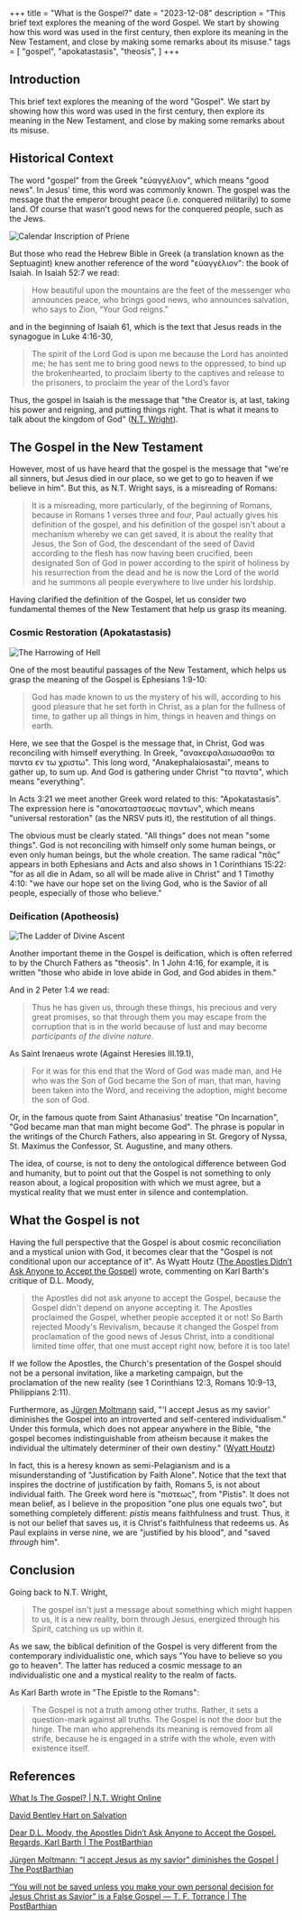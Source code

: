 +++
title = "What is the Gospel?"
date = "2023-12-08"
description = "This brief text explores the meaning of the word Gospel. We start by showing how this word was used in the first century, then explore its meaning in the New Testament, and close by making some remarks about its misuse."
tags = [
    "gospel",
    "apokatastasis",
    "theosis",
]
+++

## Introduction

This brief text explores the meaning of the word "Gospel". We start by showing how this word was used in the first century, then explore its meaning in the New Testament, and close by making some remarks about its misuse.

## Historical Context

The word "gospel" from the Greek "εὐαγγέλιον", which means "good news". In Jesus' time, this word was commonly known. The gospel was the message that the emperor brought peace (i.e. conquered militarily) to some land. Of course that wasn't good news for the conquered people, such as the Jews.

![Calendar Inscription of Priene](static/images/202309101225_Calendar_Inscription_of_Priene.bmp)

But those who read the Hebrew Bible in Greek (a translation known as the Septuagint) knew another reference of the word "εὐαγγέλιον": the book of Isaiah. In Isaiah 52:7 we read:

> How beautiful upon the mountains
>    are the feet of the messenger who announces peace,
> who brings good news,
>    who announces salvation,
>    who says to Zion, “Your God reigns.”

and in the beginning of Isaiah 61, which is the text that Jesus reads in the synagogue in Luke 4:16-30,

>  The spirit of the Lord God is upon me
>     because the Lord has anointed me;
> he has sent me to bring good news to the oppressed,
>     to bind up the brokenhearted,
> to proclaim liberty to the captives
>     and release to the prisoners,
> to proclaim the year of the Lord’s favor

Thus, the gospel in Isaiah is the message that "the Creator is, at last, taking his power and reigning, and putting things right. That is what it means to talk about the kingdom of God" ([N.T. Wright](https://www.youtube.com/watch?v=ji0XgjPumVI)).

## The Gospel in the New Testament

However, most of us have heard that the gospel is the message that "we're all sinners, but Jesus died in our place, so we get to go to heaven if we believe in him". But this, as N.T. Wright says, is a misreading of Romans:

> It is a misreading, more particularly, of the beginning of Romans, because in Romans 1 verses three and four, Paul actually gives his definition of the gospel, and his definition of the gospel isn't about a mechanism whereby we can get saved, it is about the reality that Jesus, the Son of God, the descendant of the seed of David according to the flesh has now having been crucified, been designated Son of God in power according to the spirit of holiness by his resurrection from the dead and he is now the Lord of the world and he summons all people everywhere to live under his lordship.

Having clarified the definition of the Gospel, let us consider two fundamental themes of the New Testament that help us grasp its meaning.

### Cosmic Restoration (Apokatastasis)

![The Harrowing of Hell](<images/202309101430_The_Harrowing_of_Hell.bmp>)

One of the most beautiful passages of the New Testament, which helps us grasp the meaning of the Gospel is Ephesians 1:9-10:

> God has made known to us the mystery of his will, according to his good pleasure that he set forth in Christ, as a plan for the fullness of time, to gather up all things in him, things in heaven and things on earth.

Here, we see that the Gospel is the message that, in Christ, God was reconciling with himself everything. In Greek, "ανακεφαλαιωσασθαι τα παντα εν τω χριστω". This long word, "Anakephalaiosastai", means to gather up, to sum up. And God is gathering under Christ "τα παντα", which means "everything".

In Acts 3:21 we meet another Greek word related to this: "Apokatastasis". The expression here is "αποκαταστασεως παντων", which means "universal restoration" (as the NRSV puts it), the restitution of all things.

The obvious must be clearly stated. "All things" does not mean "some things". God is not reconciling with himself only some human beings, or even only human beings, but the whole creation. The same radical "πᾶς" appears in both Ephesians and Acts and also shows in 1 Corinthians 15:22: "for as all die in Adam, so all will be made alive in Christ" and 1 Timothy 4:10: "we have our hope set on the living God, who is the Savior of all people, especially of those who believe."

### Deification (Apotheosis)

![The Ladder of Divine Ascent](<images/202309101434_The_Ladder_of_Divine_Ascent.bmp>)

Another important theme in the Gospel is deification, which is often referred to by the Church Fathers as "theosis". In 1 John 4:16, for example, it is written "those who abide in love abide in God, and God abides in them."

And in 2 Peter 1:4 we read:

> Thus he has given us, through these things, his precious and very great promises, so that through them you may escape from the corruption that is in the world because of lust and may become *participants of the divine nature*.

As Saint Irenaeus wrote (Against Heresies III.19.1),

> For it was for this end that the Word of God was made man, and He who was the Son of God became the Son of man, that man, having been taken into the Word, and receiving the adoption, might become the son of God.

Or, in the famous quote from Saint Athanasius' treatise "On Incarnation", "God became man that man might become God". The phrase is popular in the writings of the Church Fathers, also appearing in St. Gregory of Nyssa, St. Maximus the Confessor, St. Augustine, and many others.

The idea, of course, is not to deny the ontological difference between God and humanity, but to point out that the Gospel is not something to only reason about, a logical proposition with which we must agree, but a mystical reality that we must enter in silence and contemplation.

## What the Gospel is not

Having the full perspective that the Gospel is about cosmic reconciliation and a mystical union with God, it becomes clear that the "Gospel is not conditional upon our acceptance of it". As Wyatt Houtz ([The Apostles Didn’t Ask Anyone to Accept the Gospel](http://postbarthian.com/2017/04/21/dear-d-l-moody-apostles-didnt-ask-anyone-accept-gospel-regards-karl-barth/)) wrote, commenting on Karl Barth's critique of D.L. Moody,

> the Apostles did not ask anyone to accept the Gospel, because the Gospel didn't depend on anyone accepting it. The Apostles proclaimed the Gospel, whether people accepted it or not! So Barth rejected Moody's Revivalism, because it changed the Gospel from proclamation of the good news of Jesus Christ, into a conditional limited time offer, that one must accept right now, before it is too late!

If we follow the Apostles, the Church's presentation of the Gospel should not be a personal invitation, like a marketing campaign, but the proclamation of the new reality (see 1 Corinthians 12:3, Romans 10:9-13, Philippians 2:11).

Furthermore, as [Jürgen Moltmann](https://postbarthian.com/2017/04/26/jurgen-moltmann-accept-jesus-savior-diminishes-gospel/) said, "'I accept Jesus as my savior' diminishes the Gospel into an introverted and self-centered individualism." Under this formula, which does not appear anywhere in the Bible, "the gospel becomes indistinguishable from atheism because it makes the individual the ultimately determiner of their own destiny." ([Wyatt Houtz](https://postbarthian.com/2019/02/12/you-will-not-be-saved-unless-you-make-your-own-personal-decision-for-jesus-christ-as-savior-is-a-false-gospel-t-f-torrance/))

In fact, this is a heresy known as semi-Pelagianism and is a misunderstanding of "Justification by Faith Alone". Notice that the text that inspires the doctrine of justification by faith, Romans 5, is not about individual faith. The Greek word here is "πιστεως", from "Pistis". It does not mean belief, as I believe in the proposition "one plus one equals two", but something completely different: *pistis* means faithfulness and trust. Thus, it is not our belief that saves us, it is Christ's faithfulness that redeems us. As Paul explains in verse nine, we are "justified by his blood", and "saved *through* him".

## Conclusion

Going back to N.T. Wright,

> The gospel isn't just a message about something which might happen to us, it is a new reality, born through Jesus, energized through his Spirit, catching us up within it.

As we saw, the biblical definition of the Gospel is very different from the contemporary individualistic one, which says "You have to believe so you go to heaven". The latter has reduced a cosmic message to an individualistic one and a mystical reality to the realm of facts.

As Karl Barth wrote in "The Epistle to the Romans":

> The Gospel is not a truth among other truths. Rather, it sets a question-mark against all truths. The Gospel is not the door but the hinge. The man who apprehends its meaning is removed from all strife, because he is engaged in a strife with the whole, even with existence itself.

## References

[What Is The Gospel? | N.T. Wright Online](https://www.youtube.com/watch?v=ji0XgjPumVI)

[David Bentley Hart on Salvation](https://www.youtube.com/watch?v=iCZZTNGhYSo)

[Dear D.L. Moody, the Apostles Didn’t Ask Anyone to Accept the Gospel. Regards, Karl Barth | The PostBarthian](http://postbarthian.com/2017/04/21/dear-d-l-moody-apostles-didnt-ask-anyone-accept-gospel-regards-karl-barth/)

[Jürgen Moltmann: “I accept Jesus as my savior” diminishes the Gospel | The PostBarthian](https://postbarthian.com/2017/04/26/jurgen-moltmann-accept-jesus-savior-diminishes-gospel/)

[“You will not be saved unless you make your own personal decision for Jesus Christ as Savior” is a False Gospel — T. F. Torrance | The PostBarthian](https://postbarthian.com/2019/02/12/you-will-not-be-saved-unless-you-make-your-own-personal-decision-for-jesus-christ-as-savior-is-a-false-gospel-t-f-torrance/)
